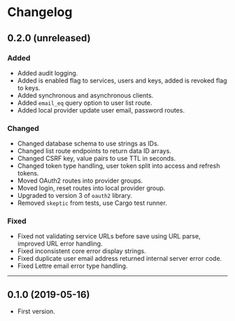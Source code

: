 # Changelog

## 0.2.0 (unreleased)

### Added

- Added audit logging.
- Added is enabled flag to services, users and keys, added is revoked flag to keys.
- Added synchronous and asynchronous clients.
- Added `email_eq` query option to user list route.
- Added local provider update user email, password routes.

### Changed

- Changed database schema to use strings as IDs.
- Changed list route endpoints to return data ID arrays.
- Changed CSRF key, value pairs to use TTL in seconds.
- Changed token type handling, user token split into access and refresh tokens.
- Moved OAuth2 routes into provider groups.
- Moved login, reset routes into local provider group.
- Upgraded to version 3 of `oauth2` library.
- Removed `skeptic` from tests, use Cargo test runner.

### Fixed

- Fixed not validating service URLs before save using URL parse, improved URL error handling.
- Fixed inconsistent core error display strings.
- Fixed duplicate user email address returned internal server error code.
- Fixed Lettre email error type handling.

---

## 0.1.0 (2019-05-16)

- First version.
